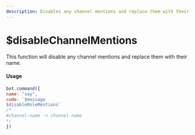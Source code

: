 ```yaml
---
description: Disables any channel mentions and replace them with their name
---
```


# $disableChannelMentions

This function will disable any channel mentions and replace them with their name.

#### Usage

```javascript
bot.command({
name: "say", 
code: `$message
$disableRoleMentions` 
/*
#channel-name -> channel-name
*/
})
```


